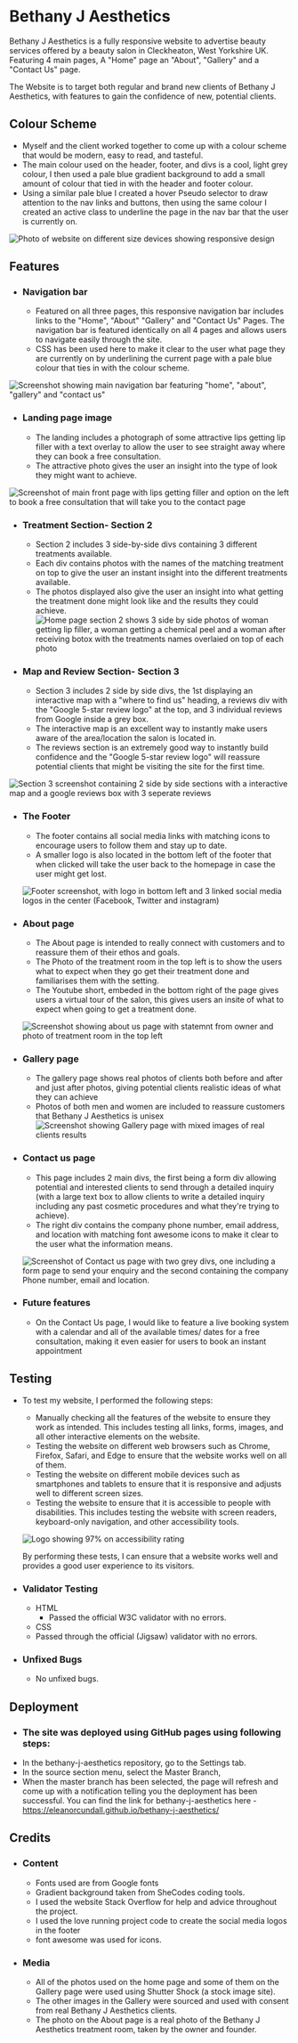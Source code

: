# Bethany J Aesthetics

Bethany J Aesthetics is a fully responsive website to advertise beauty services offered by a beauty salon in Cleckheaton, West Yorkshire UK. Featuring 4 main pages, A "Home" page an "About", "Gallery" and a "Contact Us" page.

The Website is to target both regular and brand new clients of Bethany J Aesthetics, with features to gain the confidence of new, potential clients.

## Colour Scheme

- Myself and the client worked together to come up with a colour scheme that would be modern, easy to read, and tasteful.
- The main colour used on the header, footer, and divs is a cool, light grey colour, I then used a pale blue gradient background to add a small amount of colour that tied in with the header and footer colour.
- Using a similar pale blue I created a hover Pseudo selector to draw attention to the nav links and buttons, then using the same colour I created an active class to underline the page in the nav bar that the user is currently on.

![Photo of website on different size devices showing responsive design](./assets/images/bja-responsive.png)

## Features

- ### Navigation bar

  - Featured on all three pages, this responsive navigation bar includes links to the "Home", "About" "Gallery" and "Contact Us" Pages. The navigation bar is featured identically on all 4 pages and allows users to navigate easily through the site.
  - CSS has been used here to make it clear to the user what page they are currently on by underlining the current page with a pale blue colour that ties in with the colour scheme.

![Screenshot showing main navigation bar featuring "home", "about", "gallery" and "contact us"](./assets/images/bja-nav-bar.PNG)

- ### Landing page image
  - The landing includes a photograph of some attractive lips getting lip filler with a text overlay to allow the user to see straight away where they can book a free consultation.
  - The attractive photo gives the user an insight into the type of look they might want to achieve.

![Screenshot of main front page with lips getting filler and option on the left to book a free consultation that will take you to the contact page](./assets/images/bja-landing-page.PNG)

- ### Treatment Section- Section 2

  - Section 2 includes 3 side-by-side divs containing 3 different treatments available.
  - Each div contains photos with the names of the matching treatment on top to give the user an instant insight into the different treatments available.
  - The photos displayed also give the user an insight into what getting the treatment done might look like and the results they could achieve.
    ![Home page section 2 shows 3 side by side photos of woman getting lip filler, a woman getting a chemical peel and a woman after receiving botox with the treatments names overlaied on top of each photo](./assets/images/bja-section-2.PNG)

- ### Map and Review Section- Section 3
  - Section 3 includes 2 side by side divs, the 1st displaying an interactive map with a "where to find us" heading, a reviews div with the "Google 5-star review logo" at the top, and 3 individual reviews from Google inside a grey box.
  - The interactive map is an excellent way to instantly make users aware of the area/location the salon is located in.
  - The reviews section is an extremely good way to instantly build confidence and the "Google 5-star review logo" will reassure potential clients that might be visiting the site for the first time.

![Section 3 screenshot containing 2 side by side sections with a interactive map and a google reviews box with 3 seperate reviews](./assets/images/bja-section-3.PNG)

- ### The Footer

  - The footer contains all social media links with matching icons to encourage users to follow them and stay up to date.
  - A smaller logo is also located in the bottom left of the footer that when clicked will take the user back to the homepage in case the user might get lost.

  ![Footer screenshot, with  logo in bottom left and 3 linked social media logos in the center (Facebook, Twitter and instagram)](./assets/images/bja-footer.png)

- ### About page

  - The About page is intended to really connect with customers and to reassure them of their ethos and goals.
  - The Photo of the treatment room in the top left is to show the users what to expect when they go get their treatment done and familiarises them with the setting.
  - The Youtube short, embeded in the bottom right of the page gives users a virtual tour of the salon, this gives users an insite of what to expect when going to get a treatment done.

  ![Screenshot showing about us page with statemnt from owner and photo of treatment room in the top left](./assets/images/bja-about.png)

- ### Gallery page

  - The gallery page shows real photos of clients both before and after and just after photos, giving potential clients realistic ideas of what they can achieve
  - Photos of both men and women are included to reassure customers that Bethany J Aesthetics is unisex
    ![Screenshot showing Gallery page with mixed images of real clients results](./assets/images/bja-gallery.png)

- ### Contact us page

  - This page includes 2 main divs, the first being a form div allowing potential and interested clients to send through a detailed inquiry (with a large text box to allow clients to write a detailed inquiry including any past cosmetic procedures and what they're trying to achieve).
  - The right div contains the company phone number, email address, and location with matching font awesome icons to make it clear to the user what the information means.

  ![Screenshot of Contact us page with two grey divs, one including a form page to send your enquiry and the second containing the company Phone number, email and location.](./assets/images/bja-contact-us.png)

- ### Future features
  - On the Contact Us page, I would like to feature a live booking system with a calendar and all of the available times/ dates for a free consultation, making it even easier for users to book an instant appointment

## Testing

- To test my website, I performed the following steps:
   - Manually checking all the features of the website to ensure they work as intended. This includes testing all links, forms, images, and all other interactive elements on the website.
   - Testing the website on different web browsers such as Chrome, Firefox, Safari, and Edge to ensure that the website works well on all of them.
   - Testing the website on different mobile devices such as smartphones and tablets to ensure that it is responsive and adjusts well to different screen sizes.
   - Testing the website to ensure that it is accessible to people with disabilities. This includes testing the website with screen readers, keyboard-only navigation, and other accessibility tools.

  ![Logo showing 97% on accessibility rating](./assets/images/accessibility-rating.PNG)

  By performing these tests, I can ensure that a website works well and provides a good user experience to its visitors.

- ### Validator Testing

   - HTML 
     - Passed the official W3C validator with no errors.
   - CSS
    - Passed through the official (Jigsaw) validator with no errors.

- ### Unfixed Bugs
  - No unfixed bugs.

## Deployment

- ### The site was deployed using GitHub pages using following steps:
 - In the bethany-j-aesthetics repository, go to the Settings tab.
 - In the source section menu, select the Master Branch,
 - When the master branch has been selected, the page will refresh and come up with a notification telling you the deployment has been successful.
   You can find the link for bethany-j-aesthetics here - https://eleanorcundall.github.io/bethany-j-aesthetics/

## Credits

- ### Content

  - Fonts used are from Google fonts
  - Gradient background taken from SheCodes coding tools.
  - I used the website Stack Overflow for help and advice throughout the project.
  - I used the love running project code to create the social media logos in the footer
  - font awesome was used for icons.

- ### Media
  - All of the photos used on the home page and some of them on the Gallery page were used using Shutter Shock (a stock image site).
  - The other images in the Gallery were sourced and used with consent from real Bethany J Aesthetics clients.
  - The photo on the About page is a real photo of the Bethany J Aesthetics treatment room, taken by the owner and founder.
